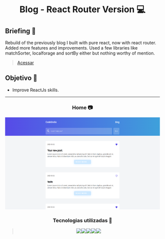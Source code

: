<h1 align="center"> Blog - React Router Version 💻 </h1>

## Briefing 📄

Rebuild of the previously blog I built with pure react, now with react router. Added more features and improvements. Used a few libraries like matchSorter, localforage and sortBy either but nothing worthy of mention.

> [Acessar](https://rr-contacts.netlify.app)

<h2 align="left"> Objetivo 📌 </h2>

- Improve ReactJs skills.

---

<h3 align="center"> Home 📷 </h3>

<div align="center">
<img height="300em" src="./public/showcase.png">
</div>

<h3 align="center"> Tecnologias utilizadas 🤖 </h3>

> <div align="center"><img src="https://img.shields.io/badge/HTML5-E34F26?style=for-the-badge&logo=html5&logoColor=white"><img src="https://img.shields.io/badge/CSS3-1572B6?style=for-the-badge&logo=css3&logoColor=white"><img src="https://img.shields.io/badge/JavaScript-323330?style=for-the-badge&logo=javascript&logoColor=F7DF1E"><img src="https://img.shields.io/badge/react-%2320232a.svg?style=for-the-badge&logo=react&logoColor=%2361DAFB"><img src="https://img.shields.io/badge/React_Router-CA4245?style=for-the-badge&logo=react-router&logoColor=white"></div>
